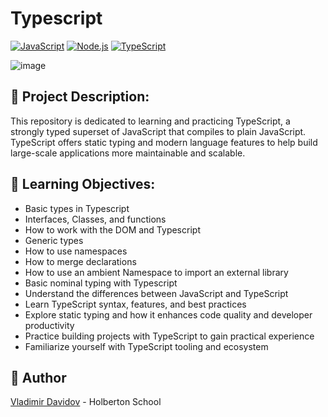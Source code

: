 # Typescript

[![JavaScript](https://img.shields.io/badge/-JavaScript-F7DF1E?style=flat&logo=javascript&logoColor=black)](https://developer.mozilla.org/en-US/docs/Web/JavaScript)
[![Node.js](https://img.shields.io/badge/-Node.js-339933?style=flat&logo=node.js&logoColor=white)](https://nodejs.org/)
[![TypeScript](https://img.shields.io/badge/-TypeScript-007ACC?style=flat&logo=typescript&logoColor=white)](https://www.typescriptlang.org/)

![image](https://github.com/v-dav/holbertonschool-web_react/assets/115344057/1f34fc4d-7040-4610-af4c-148ff7835b1d)


## 🧐 Project Description:

This repository is dedicated to learning and practicing TypeScript, a strongly typed superset of JavaScript that compiles to plain JavaScript. TypeScript offers static typing and modern language features to help build large-scale applications more maintainable and scalable.


## 📖 Learning Objectives:

- Basic types in Typescript
- Interfaces, Classes, and functions
- How to work with the DOM and Typescript
- Generic types
- How to use namespaces
- How to merge declarations
- How to use an ambient Namespace to import an external library
- Basic nominal typing with Typescript
- Understand the differences between JavaScript and TypeScript
- Learn TypeScript syntax, features, and best practices
- Explore static typing and how it enhances code quality and developer productivity
- Practice building projects with TypeScript to gain practical experience
- Familiarize yourself with TypeScript tooling and ecosystem

##  🙇 Author

[Vladimir Davidov](https://github.com/v-dav) - Holberton School
